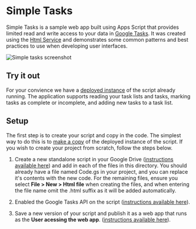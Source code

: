 # Simple Tasks

Simple Tasks is a sample web app built using Apps Script that provides limited
read and write access to your data in
[Google Tasks](https://mail.google.com/tasks/canvas). It was created using the
[Html Service](https://developers.google.com/apps-script/guides/html-service)
and demonstrates some common patterns and best practices to use when developing
user interfaces.

![Simple tasks screenshot](https://googledrive.com/host/0BwzA1Orbvy5WV0tUQl9WX0FhRTA/simple_tasks.png)

## Try it out

For your convience we have a
[deployed instance](https://script.google.com/macros/s/AKfycbx-sB0Lp8JVgfvVoXkFtLsxMzqvOdfjG7VDo8OAeLusUDkFLj8/exec)
of the script already running. The application supports reading your task lists
and tasks, marking tasks as complete or incomplete, and adding new tasks to a
task list.

## Setup

The first step is to create your script and copy in the code. The simplest way
to do this is to
[make a copy](https://script.google.com/d/1HCsbqH8WNEKFwRZCw8KEhykCGEzfXi-1k5eN-7t8lZoEAAvfqzOOsKtu/edit?newcopy=true)
of the deployed instance of the script. If you wish to create your project from
scratch, follow the steps below.

1. Create a new standalone script in your Google Drive
   ([instructions available here](https://developers.google.com/apps-script/managing_projects#creatingDrive))
   and add in each of the files in this directory. You should already  have a
   file named Code.gs in your project, and you can replace it's contents with
   the new code. For the remaining files, ensure you select
   **File > New > Html file** when creating the files, and when entering the
   file name omit the .html suffix as it will be added automatically.

2. Enabled the Google Tasks API on the script
   ([instructions available here](https://developers.google.com/apps-script/built_in_services#advanced_google_services)).
3. Save a new version of your script and publish it as a web app that runs as
   the **User acessing the web app**.
   ([instructions available here](https://developers.google.com/apps-script/execution_web_apps)).
